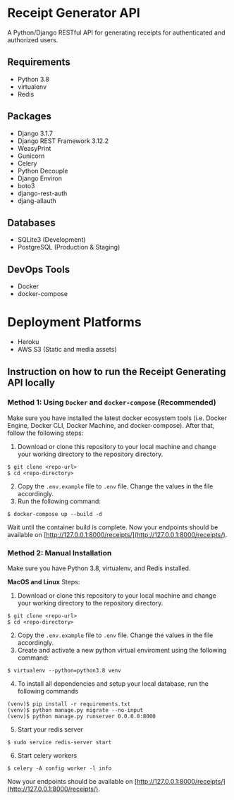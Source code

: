 # Receipt Generator API
A Python/Django RESTful API for generating receipts for authenticated and authorized users.

## Requirements
- Python 3.8
- virtualenv
- Redis

## Packages
- Django 3.1.7
- Django REST Framework 3.12.2
- WeasyPrint
- Gunicorn
- Celery
- Python Decouple
- Django Environ
- boto3
- django-rest-auth
- djang-allauth

## Databases
- SQLite3 (Development)
- PostgreSQL (Production & Staging)

## DevOps Tools
- Docker
- docker-compose

# Deployment Platforms
- Heroku
- AWS S3 (Static and media assets)

## Instruction on how to run the Receipt Generating API locally

### Method 1: Using `Docker` and `docker-compose` (Recommended)
Make sure you have installed the latest docker ecosystem tools (i.e. Docker Engine, Docker CLI, Docker Machine, and docker-compose). After that, follow the following steps:

1. Download or clone this repository to your local machine and change your working directory to the repository directory.
```
$ git clone <repo-url>
$ cd <repo-directory>
```
2. Copy the `.env.example` file to `.env` file. Change the values in the file accordingly.
3. Run the following command:
```
$ docker-compose up --build -d
```

Wait until the container build is complete. Now your endpoints should be available on [http://127.0.0.1:8000/receipts/](http://127.0.0.1:8000/receipts/).


### Method 2: Manual Installation
Make sure you have Python 3.8, virtualenv, and Redis installed.

**MacOS and Linux**
Steps:
1. Download or clone this repository to your local machine and change your working directory to the repository directory.
```
$ git clone <repo-url>
$ cd <repo-directory>
```
2. Copy the `.env.example` file to `.env` file. Change the values in the file accordingly.
3. Create and activate a new python virtual enviroment using the following command:
```
$ virtualenv --python=python3.8 venv
```
4. To install all dependencies and setup your local database, run the following commands
```
(venv)$ pip install -r requirements.txt
(venv)$ python manage.py migrate --no-input
(venv)$ python manage.py runserver 0.0.0.0:8000
```

5. Start your redis server
```
$ sudo service redis-server start
```

6. Start celery workers
```
$ celery -A config worker -l info
```

Now your endpoints should be available on [http://127.0.0.1:8000/receipts/](http://127.0.0.1:8000/receipts/).
